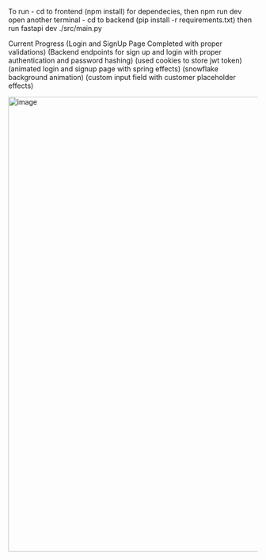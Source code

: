 To run - cd to frontend (npm install) for dependecies, then npm run dev
open another terminal - cd to backend (pip install -r requirements.txt) then run fastapi dev ./src/main.py

Current Progress
(Login and SignUp Page Completed with proper validations)
(Backend endpoints for sign up and login with proper authentication and password hashing)
(used cookies to store jwt token)
(animated login and signup page with spring effects)
(snowflake background animation)
(custom input field with customer placeholder effects)

<img width="1599" height="919" alt="image" src="https://github.com/user-attachments/assets/e63a381a-505a-46ba-a6ce-3762a099ba2e" />
